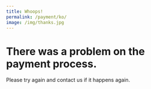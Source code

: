 ```yaml
---
title: Whoops!
permalink: /payment/ko/
image: /img/thanks.jpg
---
```


# There was a problem on the payment process. 

Please try again and contact us if it happens again.